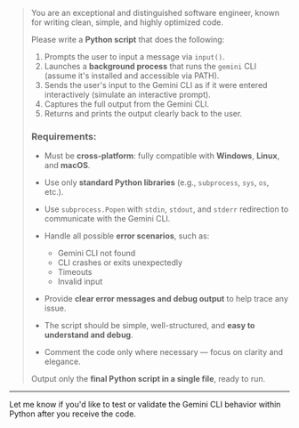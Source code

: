 > You are an exceptional and distinguished software engineer, known for writing clean, simple, and highly optimized code.
>
> Please write a **Python script** that does the following:
>
> 1. Prompts the user to input a message via `input()`.
> 2. Launches a **background process** that runs the `gemini` CLI (assume it's installed and accessible via PATH).
> 3. Sends the user's input to the Gemini CLI as if it were entered interactively (simulate an interactive prompt).
> 4. Captures the full output from the Gemini CLI.
> 5. Returns and prints the output clearly back to the user.
>
> ### Requirements:
>
> * Must be **cross-platform**: fully compatible with **Windows**, **Linux**, and **macOS**.
> * Use only **standard Python libraries** (e.g., `subprocess`, `sys`, `os`, etc.).
> * Use `subprocess.Popen` with `stdin`, `stdout`, and `stderr` redirection to communicate with the Gemini CLI.
> * Handle all possible **error scenarios**, such as:
>
>   * Gemini CLI not found
>   * CLI crashes or exits unexpectedly
>   * Timeouts
>   * Invalid input
> * Provide **clear error messages and debug output** to help trace any issue.
> * The script should be simple, well-structured, and **easy to understand and debug**.
> * Comment the code only where necessary — focus on clarity and elegance.
>
> Output only the **final Python script in a single file**, ready to run.

---

Let me know if you'd like to test or validate the Gemini CLI behavior within Python after you receive the code.
